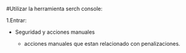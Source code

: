 #Utilizar la herramienta serch console:

1.Entrar:

* Seguridad y acciones manuales

    * acciones manuales que estan relacionado con penalizaciones.
